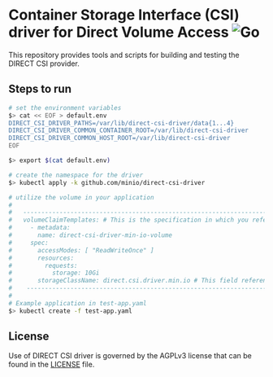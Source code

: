 # Container Storage Interface (CSI) driver for Direct Volume Access ![Go](https://github.com/minio/direct-csi-driver/workflows/Go/badge.svg)
This repository provides tools and scripts for building and testing the DIRECT CSI provider.

## Steps to run

```sh
# set the environment variables
$> cat << EOF > default.env
DIRECT_CSI_DRIVER_PATHS=/var/lib/direct-csi-driver/data{1...4}
DIRECT_CSI_DRIVER_COMMON_CONTAINER_ROOT=/var/lib/direct-csi-driver
DIRECT_CSI_DRIVER_COMMON_HOST_ROOT=/var/lib/direct-csi-driver
EOF

$> export $(cat default.env)

# create the namespace for the driver
$> kubectl apply -k github.com/minio/direct-csi-driver

# utilize the volume in your application
#
#   ------------------------------------------------------------------------------------------------
#   volumeClaimTemplates: # This is the specification in which you reference the StorageClass
#     - metadata:
#       name: direct-csi-driver-min-io-volume
#     spec:
#       accessModes: [ "ReadWriteOnce" ]
#       resources:
#         requests:
#           storage: 10Gi
#       storageClassName: direct.csi.driver.min.io # This field references the existing StorageClass
#    -----------------------------------------------------------------------------------------------
#
# Example application in test-app.yaml
$> kubectl create -f test-app.yaml
```

## License
Use of DIRECT CSI driver is governed by the AGPLv3 license that can be found in the [LICENSE](./LICENSE) file.

